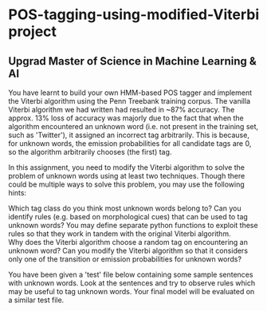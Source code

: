 # POS-tagging-using-modified-Viterbi project
## Upgrad Master of Science in Machine Learning & AI  

You have learnt to build your own HMM-based POS tagger and implement the Viterbi algorithm using the Penn Treebank training corpus. The vanilla Viterbi algorithm we had written had resulted in ~87% accuracy. The approx. 13% loss of accuracy was majorly due to the fact that when the algorithm encountered an unknown word (i.e. not present in the training set, such as 'Twitter'), it assigned an incorrect tag arbitrarily. This is because, for unknown words, the emission probabilities for all candidate tags are 0, so the algorithm arbitrarily chooses (the first) tag.  

 

In this assignment, you need to modify the Viterbi algorithm to solve the problem of unknown words using at least two techniques. Though there could be multiple ways to solve this problem, you may use the following hints:  

Which tag class do you think most unknown words belong to? Can you identify rules (e.g. based on morphological cues) that can be used to tag unknown words? You may define separate python functions to exploit these rules so that they work in tandem with the original Viterbi algorithm.  
Why does the Viterbi algorithm choose a random tag on encountering an unknown word? Can you modify the Viterbi algorithm so that it considers only one of the transition or emission probabilities for unknown words?  
 

You have been given a 'test' file below containing some sample sentences with unknown words. Look at the sentences and try to observe rules which may be useful to tag unknown words. Your final model will be evaluated on a similar test file.  
